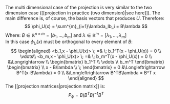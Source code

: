 The multi dimensional case of the projection is very similar to the two dimension case ([[projection in practice (two dimension)|see here]]).
The main difference is, of course, the basis vectors that produces $U$.
Therefore:
$$
\phi_U(x) = \sum^{m}_{i=1}\lambda_Ib_i = B\lambda
$$
	Where: $B \in \mathbb{R}^{n \times m}= [b_1, ..., b_m]$ and $\lambda \in \mathbb{R}^m = [\lambda_1, ..., \lambda_m]$   
In this case $\phi_U(x)$ must be orthogonal to every element of $B$:
$$
\begin{aligned}
<b_1,x - \phi_U(x)> \; =& \; b_1^T(x - \phi_U(x)) = 0 \\
\vdots\\
<b_m,x - \phi_U(x)> \; =& \; b_m^T(x - \phi_U(x)) = 0 \\
&\Longrightarrow \\
\begin{bmatrix}
b_1^T \\
\vdots \\
b_m^T
\end{bmatrix}
\begin{bmatrix}
\\ 
x - B\lambda
\\ \;
\end{bmatrix}
= 0 &\Longleftrightarrow B^T(x-B\lambda) = 0 \\
&\Longleftrightarrow B^TB\lambda = B^T x
\end{aligned}
$$
The [[projection matrices|projection matrix]] is:
$$
P_\phi = B(B^TB)^{-1}B^T
$$
